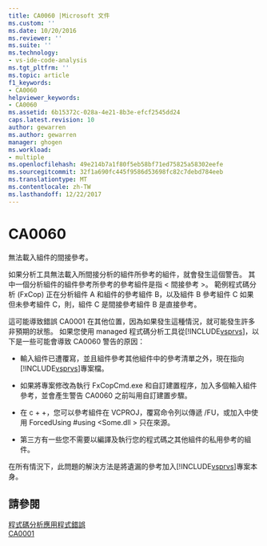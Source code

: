 ```yaml
---
title: CA0060 |Microsoft 文件
ms.custom: ''
ms.date: 10/20/2016
ms.reviewer: ''
ms.suite: ''
ms.technology:
- vs-ide-code-analysis
ms.tgt_pltfrm: ''
ms.topic: article
f1_keywords:
- CA0060
helpviewer_keywords:
- CA0060
ms.assetid: 6b15372c-028a-4e21-8b3e-efcf2545dd24
caps.latest.revision: 10
author: gewarren
ms.author: gewarren
manager: ghogen
ms.workload:
- multiple
ms.openlocfilehash: 49e214b7a1f80f5eb58bf71ed75825a58302eefe
ms.sourcegitcommit: 32f1a690fc445f9586d53698fc82c7debd784eeb
ms.translationtype: MT
ms.contentlocale: zh-TW
ms.lasthandoff: 12/22/2017
---
```

# <a name="ca0060"></a>CA0060
無法載入組件的間接參考。  
  
 如果分析工具無法載入所間接分析的組件所參考的組件，就會發生這個警告。 其中一個分析組件的組件參考所參考的參考組件是指 < 間接參考 >。 範例程式碼分析 (FxCop) 正在分析組件 A 和組件的參考組件 B，以及組件 B 參考組件 C 如果但未參考組件 C，則，組件 C 是間接參考組件 B 是直接參考。  
  
 這可能導致錯誤 CA0001 在其他位置，因為如果發生這種情況，就可能發生許多非預期的狀態。 如果您使用 managed 程式碼分析工具從[!INCLUDE[vsprvs](../code-quality/includes/vsprvs_md.md)]，以下是一些可能會導致 CA0060 警告的原因：  
  
-   輸入組件已遭覆寫，並且組件參考其他組件中的參考清單之外，現在指向[!INCLUDE[vsprvs](../code-quality/includes/vsprvs_md.md)]專案檔。  
  
-   如果將專案修改為執行 FxCopCmd.exe 和自訂建置程序，加入多個輸入組件參考，並會產生警告 CA0060 之前叫用自訂建置步驟。  
  
-   在 c + +，您可以參考組件在 VCPROJ，覆寫命令列以傳遞 /FU，或加入中使用 ForcedUsing #using \<Some.dll > 只在來源。  
  
-   第三方有一些您不需要以編譯及執行您的程式碼之其他組件的私用參考的組件。  
  
 在所有情況下，此問題的解決方法是將遺漏的參考加入[!INCLUDE[vsprvs](../code-quality/includes/vsprvs_md.md)]專案本身。  
  
## <a name="see-also"></a>請參閱  
 [程式碼分析應用程式錯誤](../code-quality/code-analysis-application-errors.md)   
 [CA0001](ca0001.md)   

